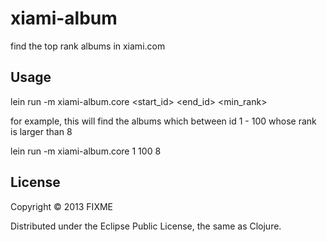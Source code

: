 # xiami-album

find the top rank albums in xiami.com

## Usage

 lein run -m xiami-album.core <start_id> <end_id> <min_rank>

for example, this will find the albums which between id 1 - 100 whose rank is larger than 8

 lein run -m xiami-album.core 1 100 8
 
## License

Copyright © 2013 FIXME

Distributed under the Eclipse Public License, the same as Clojure.
